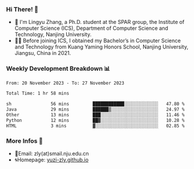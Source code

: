 ### Hi There! 👋 
- 🐳 I'm Lingyu Zhang, a Ph.D. student at the SPAR group, the Institute of Computer Science (ICS), Department of Computer Science and Technology, Nanjing University.
- 🧑‍🎓 Before joining ICS, I obtained my Bachelor’s in Computer Science and Technology from Kuang Yaming Honors School, Nanjing University, Jiangsu, China in 2021.

### Weekly Development Breakdown :bar_chart:

<!--START_SECTION:waka-->

```txt
From: 20 November 2023 - To: 27 November 2023

Total Time: 1 hr 58 mins

sh               56 mins         ████████████░░░░░░░░░░░░░   47.80 %
Java             29 mins         ██████▒░░░░░░░░░░░░░░░░░░   24.97 %
Other            13 mins         ███░░░░░░░░░░░░░░░░░░░░░░   11.46 %
Python           12 mins         ██▓░░░░░░░░░░░░░░░░░░░░░░   10.28 %
HTML             3 mins          ▓░░░░░░░░░░░░░░░░░░░░░░░░   02.85 %
```

<!--END_SECTION:waka-->

<!--
### Github Contributions :octocat:

![](https://raw.githubusercontent.com/yuzi-zly/yuzi-zly/output/github-contribution-grid-snake.svg)              
-->

### More Infos 📖

- 📧Email: zly(at)smail.nju.edu.cn
- 🌀Homepage: [yuzi-zly.github.io](https://yuzi-zly.github.io/)
